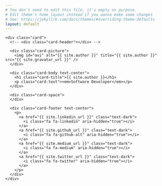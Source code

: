 ```yaml
---
# You don't need to edit this file, it's empty on purpose.
# Edit theme's home layout instead if you wanna make some changes
# See: https://jekyllrb.com/docs/themes/#overriding-theme-defaults
layout: default
---
```


<div class="row justify-content-center">
  <div class="col-12 col-sm-10 col-md-8 col-lg-6 col-xl-5">

    <div class="card">
      <!-- <div class="card-header"></div> -->

      <div class="card-picture">
        <img id="avi" alt="{{ site.author }}" title="{{ site.author }}" src="{{ site.gravatar_url }}" />
      </div>

      <div class="card-body text-center">
        <h1 class="card-title">{{ site.author }}</h1>
        <p class="card-text"><em>Software Developer</em></p>
      </div>

      <div class="card-space">
      </div>

      <div class="card-footer text-center">
        <p>
          <a href="{{ site.linkedin_url }}" class="text-dark">
            <i class="fa fa-linkedin" aria-hidden="true"></i>
          </a>
          <a href="{{ site.github_url }}" class="text-dark">
            <i class="fa fa-github-alt" aria-hidden="true"></i>
          </a>
          <a href="{{ site.medium_url }}" class="text-dark">
            <i class="fa fa-medium" aria-hidden="true"></i>
          </a>
          <a href="{{ site.twitter_url }}" class="text-dark">
            <i class="fa fa-twitter" aria-hidden="true"></i>
          </a>
        </p>
      </div>
    </div>

  </div>
</div>
